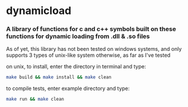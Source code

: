 # dynamicload
### A library of functions for c and c++ symbols built on these functions for dynamic loading from .dll &amp; .so files

As of yet, this library has not been tested on windows systems, and only supports 3 types of unix-like system otherwise, as far as I've tested

on unix, to install, enter the directory in terminal and type:
```sh
make build && make install && make clean
```
to compile tests, enter example directory and type:
```sh
make run && make clean
```
